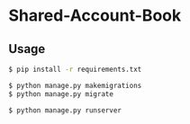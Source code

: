 # Shared-Account-Book


## Usage

```bash
$ pip install -r requirements.txt

$ python manage.py makemigrations
$ python manage.py migrate

$ python manage.py runserver
```
